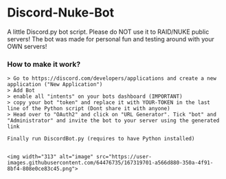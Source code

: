 # Discord-Nuke-Bot
A little Discord.py bot script. Please do NOT use it to RAID/NUKE public servers! The bot was made for personal fun and testing around with your OWN servers!


### How to make it work? ###
    
    > Go to https://discord.com/developers/applications and create a new application ("New Application")
    > Add Bot
    > enable all "intents" on your bots dashboard (IMPORTANT)
    > copy your bot "token" and replace it with YOUR-TOKEN in the last line of the Python script (Dont share it with anyone)
    > Head over to "OAuth2" and click on "URL Generator". Tick "bot" and "Administrator" and invite the bot to your server using the generated link
    
    Finally run DiscordBot.py (requires to have Python installed)
    
    
    <img width="313" alt="image" src="https://user-images.githubusercontent.com/64476735/167319701-a566d880-350a-4f91-8bf4-808e0ce83c45.png">

    

